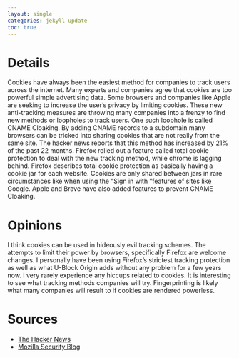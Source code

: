 ```yaml
---
layout: single
categories: jekyll update
toc: true
---
```

# Details
Cookies have always been the easiest method for companies to track users across the internet. Many experts and companies agree that cookies are too powerful simple advertising data. Some browsers and companies like Apple are seeking to increase the user’s privacy by limiting cookies. These new anti-tracking measures are throwing many companies into a frenzy to find new methods or loopholes to track users. One such loophole is called CNAME Cloaking. By adding CNAME records to a subdomain many browsers can be tricked into sharing cookies that are not really from the same site. The hacker news reports that this method has increased by 21% of the past 22 months. Firefox rolled out a feature called total cookie protection to deal with the new tracking method, while chrome is lagging behind. Firefox describes total cookie protection as basically having a cookie jar for each website. Cookies are only shared between jars in rare circumstances like when using the “Sign in with “features of sites like Google.  Apple and Brave have also added features to prevent CNAME Cloaking.

# Opinions
I think cookies can be used in hideously evil tracking schemes. The attempts to limit their power by browsers, specifically Firefox are welcome changes.  I personally have been using Firefox’s strictest tracking protection as well as what U-Block Origin adds without any problem for a few years now. I very rarely experience any hiccups related to cookies. It is interesting to see what tracking methods companies will try. Fingerprinting is likely what many companies will result to if cookies are rendered powerless. 

# Sources
* [The Hacker News]( https://thehackernews.com/2021/02/online-trackers-increasingly-switching.html)
* [Mozilla Security Blog]( https://blog.mozilla.org/security/2021/02/23/total-cookie-protection/)
